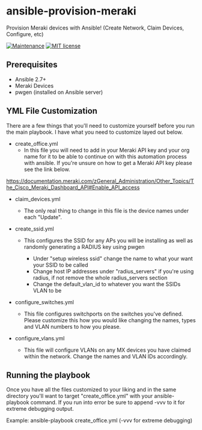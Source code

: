 # ansible-provision-meraki
Provision Meraki devices with Ansible! (Create Network, Claim Devices, Configure, etc)

[![Maintenance](https://img.shields.io/badge/Maintained%3F-yes-green.svg)](https://GitHub.com/Naereen/StrapDown.js/graphs/commit-activity)
[![MIT license](https://img.shields.io/badge/License-MIT-blue.svg)](https://lbesson.mit-license.org/)


## Prerequisites
* Ansible 2.7+
* Meraki Devices
* pwgen (installed on Ansible server)

## YML File Customization
There are a few things that you'll need to customize yourself before you run the main playbook. I have what you need to customize layed out below.

* create_office.yml
  * In this file you will need to add in your Meraki API key and your org name for it to be able to continue on with this automation process with ansible. If you're unsure on how to get a Meraki API key please see the link below.  

https://documentation.meraki.com/zGeneral_Administration/Other_Topics/The_Cisco_Meraki_Dashboard_API#Enable_API_access

* claim_devices.yml
  * The only real thing to change in this file is the device names under each "Update".

* create_ssid.yml
  * This configures the SSID for any APs you will be installing as well as randomly generating a RADIUS key using pwgen

    - Under "setup wireless ssid" change the name to what your want your SSID to be called
    - Change host IP addresses under "radius_servers" if you're using radius, if not remove the whole radius_servers section
    - Change the default_vlan_id to whatever you want the SSIDs VLAN to be
  
* configure_switches.yml
  * This file configures switchports on the switches you've defined. Please customize this how you would like changing the names, types and VLAN numbers to how you please.

* configure_vlans.yml
  * This file will configure VLANs on any MX devices you have claimed within the network. Change the names and VLAN IDs accordingly.
 
 
## Running the playbook
Once you have all the files customized to your liking and in the same directory you'll want to target "create_office.yml" with your ansible-playbook command. If you run into error be sure to append -vvv to it for extreme debugging output.
  
Example: ansible-playbook create_office.yml (-vvv for extreme debugging)
